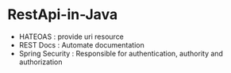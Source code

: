 # RestApi-in-Java

- HATEOAS : provide uri resource
- REST Docs : Automate documentation
- Spring Security : Responsible for authentication, authority and authorization
